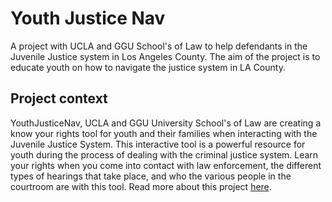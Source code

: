 # Youth Justice Nav

A project with UCLA and GGU School's of Law to help defendants in the Juvenile Justice system in Los Angeles County. The aim of the project is to educate youth on how to navigate the justice system in LA County. 

## Project context

YouthJusticeNav, UCLA and GGU University School's of Law are creating a know your rights tool for youth and their families when interacting with the Juvenile Justice System.  This interactive tool is a powerful resource for youth during the process of dealing with the criminal justice system. Learn your rights when you come into contact with law enforcement, the different types of hearings that take place, and who the various people in the courtroom are with this tool. Read more about this project [here](https://docs.google.com/document/d/1NKcYSoGW2SNUrf-_osyBS9HKK7oUH7c8oQIgb5o8n2U/edit).
